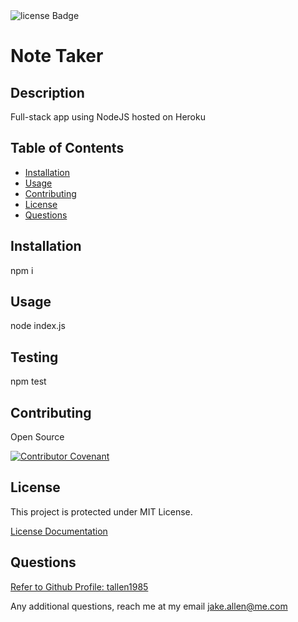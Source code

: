 <img src="https://img.shields.io/badge/License-MIT-green" alt="license Badge" />
  
  
  # Note Taker
  ## Description
  Full-stack app using NodeJS hosted on Heroku
  
  ## Table of Contents
  - [Installation](#installation)
  - [Usage](#usage)
  - [Contributing](#contributing)
  - [License](#license)
  - [Questions](#questions)
  ## Installation
  npm i
  ## Usage
  node index.js

  ## Testing
  npm test
  ## Contributing
  Open Source
  
  [![Contributor Covenant](https://img.shields.io/badge/Contributor%20Covenant-2.1-4baaaa.svg)](code_of_conduct.md)
  ## License
  This project is protected under MIT License.

[License Documentation](https://opensource.org/licenses/MIT)
  ## Questions
  [Refer to Github Profile: tallen1985](http://www.github.com/tallen1985)
  
  Any additional questions, reach me at my email jake.allen@me.com
  